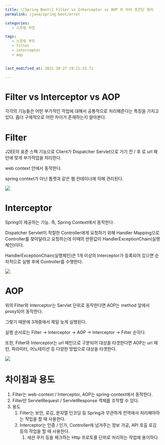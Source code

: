 ```yaml
---
title: \[Spring Boot\] Filter vs Interceptor vs AOP 의 차이 초간단 정리
permalink: /java/spring-boot/error

categories: 
   - 스프링 부트

tags:
   - 스프링 부트
   - filter
   - interceptor
   - aop
   

last_modified_at: 2021-10-27 19:21:32.71 

---
```

# Filter vs Interceptor vs AOP

각각의 기능들은 어떤 부가적인 작업에 대해서 공통적으로 처리해준다는 특징을 가지고 있다. 좀더 구체적으로 어떤 차이가 존재하는지 알아본다.

# Filter

J2EE의 표준 스펙 기능으로 Client가 Dispatcher Servlet으로 가기 전 / 후 로 url 패턴에 맞게 부가작업을 처리한다.

web context 안에서 동작한다. 

spring context가 아닌 톰캣과 같은 웹 컨테이너에 의해 관리된다.

![](https://ap-northeast-2-02810029-view.menlosecurity.com/c/i/aHR0cHM6Ly9pbWcxLmRhdW1jZG4ubmV0L3RodW1iL1IxMjgweDAvP3Njb2RlPW10aXN0b3J5MiZmbmFtZT1odHRwcyUzQSUyRiUyRmJsb2cua2FrYW9jZG4ubmV0JTJGZG4lMkZiWlF4OUslMkZidHE5ekVCc0o3NSUyRmRFQUtqMUhFeW1jS3laR1pOT2lBODAlMkZpbWcucG5n)

# Interceptor

Spring이 제공하는 기능. 즉, Spring Context에서 동작한다.

Dispatcher Servlet이 적절한 Controller에게 요청하기 위해 Handler Mapping으로 Controller를 찾아달라고 요청하는데 이때의 반환값이 HandlerExceptionChain(실행체인)이다.

HandlerExceptionChain(실행체인)은 1개 이상의 Interceptor가 등록되어 있으면 순차적으로 실행 후에 Controller를 수행한다.

![](https://ap-northeast-2-02810029-view.menlosecurity.com/c/i/aHR0cHM6Ly9pbWcxLmRhdW1jZG4ubmV0L3RodW1iL1IxMjgweDAvP3Njb2RlPW10aXN0b3J5MiZmbmFtZT1odHRwcyUzQSUyRiUyRmJsb2cua2FrYW9jZG4ubmV0JTJGZG4lMkZTejZEViUyRmJ0cTl6alJwVUd2JTJGNjhGdzRmWnREd2FOQ1ppQ0Z4NTdvSyUyRmltZy5wbmc~)

# AOP

위의 Filter와 Interceptor는 Servlet 단위로 동작한다면 AOP는 method 앞에서 proxy되어 동작한다.

그렇기 때문에 3개중에서 제일 늦게 실행된다.

실행 순서로는 Filter → Interceptor → AOP → Interceptor → Filter 순이다.

또한, Filter와 Interceptor는 url 패턴으로 구분되어 대상을 타겟한다면 AOP는 url 패턴, 파라미터, 어노테이션 등 다양한 방법으로 대상을 타겟한다.

![](https://ap-northeast-2-02810029-view.menlosecurity.com/c/i/aHR0cHM6Ly9pbWcxLmRhdW1jZG4ubmV0L3RodW1iL1IxMjgweDAvP3Njb2RlPW10aXN0b3J5MiZmbmFtZT1odHRwcyUzQSUyRiUyRmJsb2cua2FrYW9jZG4ubmV0JTJGZG4lMkYxYkVoYiUyRmJ0cUg4Y1JxMHNZJTJGZFFWa0Y3cGJyZE9UVm5JTFc3Ym16SyUyRmltZy5wbmc~)


# 차이점과 용도

1. Filter는 web-context / Interceptor, AOP는 spring-context에서 동작한다.
2. Filter만 ServletRequest / ServletResponse 객체를 조작할 수 있다.
3. 용도
    1. Filter는 보안, 로깅, 문자열 인코딩 등 Spring과 무관하게 전역에서 처리해야하는 작업을 할 때 사용한다.
    2. Interceptor는 인증 / 인가, Controller에 넘겨주는 정보 가공, API 호출 로깅등의 작업을 할 때 사용한다.
        1. 세션 쿠키 등을 체크하는 Http 프로토콜 단위로 처리하는 작업에 용이하다.
